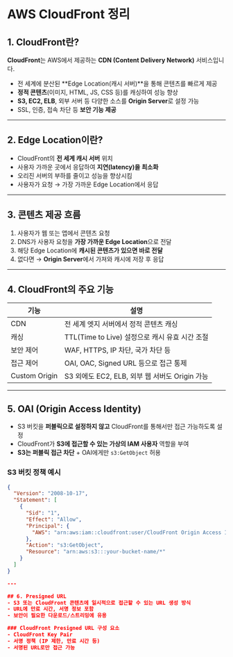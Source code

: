 # AWS CloudFront 정리

## 1. CloudFront란?

**CloudFront**는 AWS에서 제공하는 **CDN (Content Delivery Network)** 서비스입니다.

- 전 세계에 분산된 **Edge Location(캐시 서버)**을 통해 콘텐츠를 빠르게 제공
- **정적 콘텐츠**(이미지, HTML, JS, CSS 등)를 캐싱하여 성능 향상
- **S3, EC2, ELB**, 외부 서버 등 다양한 소스를 **Origin Server**로 설정 가능
- SSL, 인증, 접속 차단 등 **보안 기능 제공**

---

## 2. Edge Location이란?

- CloudFront의 **전 세계 캐시 서버** 위치
- 사용자 가까운 곳에서 응답하여 **지연(latency)을 최소화**
- 오리진 서버의 부하를 줄이고 성능을 향상시킴
- 사용자가 요청 → 가장 가까운 Edge Location에서 응답

---

## 3. 콘텐츠 제공 흐름

1. 사용자가 웹 또는 앱에서 콘텐츠 요청
2. DNS가 사용자 요청을 **가장 가까운 Edge Location**으로 전달
3. 해당 Edge Location에 **캐시된 콘텐츠가 있으면 바로 전달**
4. 없다면 → **Origin Server**에서 가져와 캐시에 저장 후 응답

---

## 4. CloudFront의 주요 기능

| 기능 | 설명 |
|------|------|
| CDN | 전 세계 엣지 서버에서 정적 콘텐츠 캐싱 |
| 캐싱 | TTL(Time to Live) 설정으로 캐시 유효 시간 조절 |
| 보안 제어 | WAF, HTTPS, IP 차단, 국가 차단 등 |
| 접근 제어 | OAI, OAC, Signed URL 등으로 접근 통제 |
| Custom Origin | S3 외에도 EC2, ELB, 외부 웹 서버도 Origin 가능 |

---

## 5. OAI (Origin Access Identity)

- S3 버킷을 **퍼블릭으로 설정하지 않고** CloudFront를 통해서만 접근 가능하도록 설정
- CloudFront가 **S3에 접근할 수 있는 가상의 IAM 사용자** 역할을 부여
- **S3는 퍼블릭 접근 차단** + OAI에게만 `s3:GetObject` 허용

### S3 버킷 정책 예시
```json
{
  "Version": "2008-10-17",
  "Statement": [
    {
      "Sid": "1",
      "Effect": "Allow",
      "Principal": {
        "AWS": "arn:aws:iam::cloudfront:user/CloudFront Origin Access Identity EXAMPLE"
      },
      "Action": "s3:GetObject",
      "Resource": "arn:aws:s3:::your-bucket-name/*"
    }
  ]
}

---

## 6. Presigned URL
- S3 또는 CloudFront 콘텐츠에 일시적으로 접근할 수 있는 URL 생성 방식
- URL에 만료 시간, 서명 정보 포함
- 보안이 필요한 다운로드/스트리밍에 유용

### CloudFront Presigned URL 구성 요소
- CloudFront Key Pair
- 서명 정책 (IP 제한, 만료 시간 등)
- 서명된 URL로만 접근 가능
